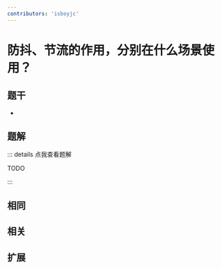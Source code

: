 ```yaml
---
contributors: 'isboyjc'
---
```


# 防抖、节流的作用，分别在什么场景使用？


## 题干

- 



## 题解

::: details 点我查看题解

  TODO

:::



## 相同


## 相关


## 扩展

